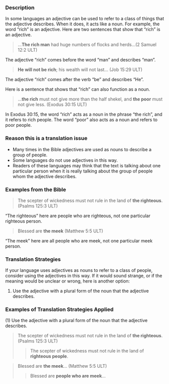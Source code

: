 

### Description

In some languages an adjective can be used to refer to a class of things that the adjective describes. When it does, it acts like a noun. For example, the word “rich” is an adjective. Here are two sentences that show that “rich” is an adjective.
> …**The rich man** had huge numbers of flocks and herds…(2 Samuel 12:2 ULT)

The adjective “rich” comes before the word “man” and describes “man”.

> **He will not be rich**; his wealth will not last… (Job 15:29 ULT)

The adjective “rich” comes after the verb “be” and describes “He”.

Here is a sentence that shows that “rich” can also function as a noun.

> …**the rich** must not give more than the half shekel, and **the poor** must not give less. (Exodus 30:15 ULT)

In Exodus 30:15, the word “rich” acts as a noun in the phrase “the rich”, and it refers to rich people. The word “poor” also acts as a noun and refers to poor people.

### Reason this is a translation issue

* Many times in the Bible adjectives are used as nouns to describe a group of people.
* Some languages do not use adjectives in this way.
* Readers of these languages may think that the text is talking about one particular person when it is really talking about the group of people whom the adjective describes.

### Examples from the Bible

> The scepter of wickedness must not rule in the land of **the righteous**. (Psalms 125:3 ULT)

“The righteous” here are people who are righteous, not one particular righteous person.

> Blessed are **the meek** (Matthew 5:5 ULT)

“The meek” here are all people who are meek, not one particular meek person.

### Translation Strategies

If your language uses adjectives as nouns to refer to a class of people, consider using the adjectives in this way. If it would sound strange, or if the meaning would be unclear or wrong, here is another option:

1. Use the adjective with a plural form of the noun that the adjective describes.

### Examples of Translation Strategies Applied

(1) Use the adjective with a plural form of the noun that the adjective describes.

> The scepter of wickedness must not rule in the land of **the righteous**. (Psalms 125:3 ULT)  
>> The scepter of wickedness must not rule in the land of **righteous people**.
  
> Blessed are **the meek**… (Matthew 5:5 ULT)  
>> Blessed are **people who are meek**…

